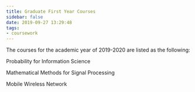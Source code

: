 ```yaml
---
title: Graduate First Year Courses
sidebar: false
date: 2019-09-27 13:29:48
tags:
- coursework
---
```


The courses for the academic year of 2019-2020 are listed as the following:

<!--more-->

Probability for Information Science

Mathematical Methods for Signal Processing

Mobile Wireless Network
